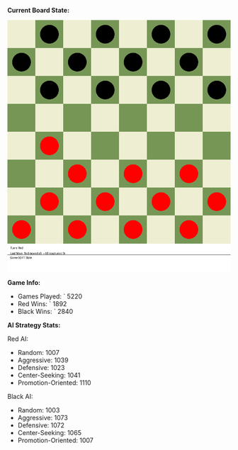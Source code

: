 
**Current Board State:**  
<!-- START_GIF -->
![Checkers Game](./checkers_game.gif)
<!-- END_GIF -->

**Game Info:**  
- Games Played: `<!-- GAMES_PLAYED --> 5220
- Red Wins: `<!-- RED_WINS --> 1892
- Black Wins: `<!-- BLACK_WINS --> 2840

<!-- AI_STATS -->
**AI Strategy Stats:**

Red AI:
- Random: 1007
- Aggressive: 1039
- Defensive: 1023
- Center-Seeking: 1041
- Promotion-Oriented: 1110

Black AI:
- Random: 1003
- Aggressive: 1073
- Defensive: 1072
- Center-Seeking: 1065
- Promotion-Oriented: 1007
